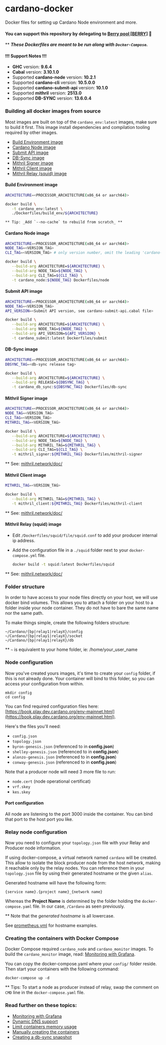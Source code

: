 # cardano-docker
Docker files for setting up Cardano Node environment and more.

#### You can support this repository by delegating to [Berry pool [BERRY]](https://berrypool.io/) 🙏

** **_These Dockerfiles are meant to be run along with `Docker-Compose`._**

#### !!! Support Notes !!!

* **GHC** version: **9.6.4**
* **Cabal** version: **3.10.1.0**
* Supported **cardano-node** version: **10.2.1**
* Supported **cardano-cli** version: **10.5.0.0**
* Supported **cardano-submit-api** version: **10.1.0**
* Supported **mithril** version: **2513.0**
* Supported **DB-SYNC** version: **13.6.0.4**

### Building all docker images from source 

Most images are built on top of the `cardano_env:latest` images, make sure to build it first.
This image install dependencies and compilation tooling required by other images.

- [Build Environment image](#build-environment-image)
- [Cardano Node image](#cardano-node-image)
- [Submit API image](#submit-api-image)
- [DB-Sync image](#db-sync-image)
- [Mithril Signer image](#mithril-signer-image)
- [Mithril Client image](#mithril-client-image)
- [Mithril Relay (squid) image](#mithril-relay-squid-image)

#### Build Environment image

   ```bash
   ARCHITECTURE=<PROCESSOR_ARCHITECTURE(x86_64 or aarch64)>
   
   docker build \
      -t cardano_env:latest \
      ./Dockerfiles/build_env/${ARCHITECTURE}

   ``` 
    ** Tip: _Add `--no-cache` to rebuild from scratch_ **

#### Cardano Node image

   ```bash
   ARCHITECTURE=<PROCESSOR_ARCHITECTURE(x86_64 or aarch64)>
   NODE_TAG=<VERSION_TAG>
   CLI_TAG=<VERSION_TAG> # only version number, omit the leading 'cardano-cli'
   
   docker build \
      --build-arg ARCHITECTURE=${ARCHITECTURE} \
      --build-arg NODE_TAG=${NODE_TAG} \
      --build-arg CLI_TAG=${CLI_TAG} \
      -t cardano_node:${NODE_TAG} Dockerfiles/node
   ```

#### Submit API image

   ```bash
   ARCHITECTURE=<PROCESSOR_ARCHITECTURE(x86_64 or aarch64)>
   NODE_TAG=<VERSION_TAG>
   API_VERSION=<Submit API version, see cardano-submit-api.cabal file>
   
   docker build \
      --build-arg ARCHITECTURE=${ARCHITECTURE} \
      --build-arg NODE_TAG=${NODE_TAG} \
      --build-arg API_VERSION=${API_VERSION} \
      -t cardano_submit:latest Dockerfiles/submit
   ```

#### DB-Sync image

   ```bash
   ARCHITECTURE=<PROCESSOR_ARCHITECTURE(x86_64 or aarch64)>
   DBSYNC_TAG=<db-sync release tag>
   
   docker build \
      --build-arg ARCHITECTURE=${ARCHITECTURE} \
      --build-arg RELEASE=${DBSYNC_TAG} \
      -t cardano_db_sync:${DBSYNC_TAG} Dockerfiles/db-sync
   ```

#### Mithril Signer image

   ```bash
   ARCHITECTURE=<PROCESSOR_ARCHITECTURE(x86_64 or aarch64)>
   NODE_TAG=<VERSION_TAG>
   CLI_TAG=<VERSION_TAG>
   MITHRIL_TAG=<VERSION_TAG>
   
   docker build \
      --build-arg ARCHITECTURE=${ARCHITECTURE} \
      --build-arg NODE_TAG=${NODE_TAG} \
      --build-arg MITHRIL_TAG=${MITHRIL_TAG} \
      --build-arg CLI_TAG=${CLI_TAG} \
      -t mithril_signer:${MITHRIL_TAG} Dockerfiles/mithril-signer
   ```

  ** See:  [mithril.network/doc/](https://mithril.network/doc/)

#### Mithril Client image

   ```bash
   MITHRIL_TAG=<VERSION_TAG>
   
   docker build \
      --build-arg MITHRIL_TAG=${MITHRIL_TAG} \
      -t mithril_client:${MITHRIL_TAG} Dockerfiles/mithril-client
   ```

** See:  [mithril.network/doc/](https://mithril.network/doc/)

#### Mithril Relay (squid) image

- Edit `/Dockerfiles/squid/file/squid.conf` to add your producer internal ip address.
- Add the configuration file in a `./squid` folder next to your `docker-compose.yml` file.

   ```bash
   docker build -t squid:latest Dockerfiles/squid
   ```

** See:  [mithril.network/doc/](https://mithril.network/doc/)

### Folder structure

In order to have access to your node files directly on your host, we will use docker bind volumes.
This allows you to attach a folder on your host to a folder inside your node container.
They do not have to bare the same name nor the same path.

To make things simple, create the following folders structure:

    ~/Cardano/{bp|relay1|relayX}/config
    ~/Cardano/{bp|relay1|relayX}/socket
    ~/Cardano/{bp|relay1|relayX}/db
                         
** `~` is equivalent to your home folder, ie: /home/your_user_name                         
                                  
### Node configuration

Now you've created yours images, it's time to create your `config` folder, if this is not already done.
Your container will bind to this folder, so you can access your configuration from within.

    mkdir config
    cd config
        
You can find required configuration files here: 
[https://book.play.dev.cardano.org/env-mainnet.html](https://book.play.dev.cardano.org/env-mainnet.html).

Here's the files you'll need:

- `config.json`
- `topology.json`
- `byron-genesis.json` (referenced to in **config.json**)
- `shelley-genesis.json` (referenced to in **config.json**)
- `alonzo-genesis.json` (referenced to in **config.json**)
- `conway-genesis.json` (referenced to in **config.json**)

Note that a producer node will need 3 more file to run:

- `node.cert` (node operational certificat)
- `vrf.skey`
- `kes.skey`

#### Port configuration
        
All node are listening to the port 3000 inside the container. You can bind that port to the host port you like.
    
### Relay node configuration

Now you need to configure your `topology.json` file with your Relay and Producer node information.

If using docker-compose, a virtual network named `cardano` will be created. This allow to isolate the block producer node
from the host network, making it reachable only by the relay nodes. You can reference them in your `topology.json` file by using
their generated hostname or the given `alias`.

Generated hostname will have the following form:

    {service name}.{project name}_{network name}

Whereas the **Project Name** is determined by the folder holding the `docker-compose.yaml` file. In our case, `/Cardano` as seen previously.

** Note that the *generated hostname* is all lowercase.

See [prometheus.yml](./Dockerfiles/monitor/files/prometheus.yml) for hostname examples.

### Creating the containers with Docker Compose

Docker Compose required `cardano_node` and `cardano_monitor` images.
To build the `cardano_monitor` image, read: [Monitoring with Grafana](Docs/monitoring.md).

You can copy the docker-compose.yaml where your `config/` folder reside. Then start your containers with the 
following command:

    docker-compose up -d

** Tips: To start a node as producer instead of relay, swap the comment on `CMD` line in the `docker-compose.yaml` file.

### Read further on these topics:

- [Monitoring with Grafana](Docs/monitoring.md)
- [Dynamic DNS support](Docs/dynamic_dns.md)
- [Limit containers memory usage](Docs/memory_limit.md)
- [Manually creating the containers](Docs/standalone-containers.md)
- [Creating a db-sync snapshot](Docs/db-sync-snapshot.md)
